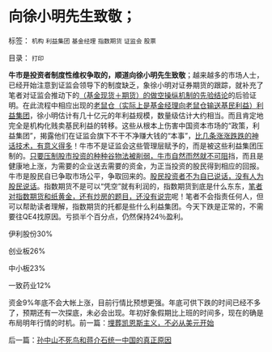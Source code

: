 # 向徐小明先生致敬；

标签： `机构` `利益集团` `基金经理` `指数期货` `证监会` `股票` 

目录： `打印`

**牛市是投资者制度性维权争取的，顺道向徐小明先生致敬**；越来越多的市场人士，已经开始注意到证监会领导下的制度缺乏，象徐小明对证券期货的跟踪，就补充了笔者对证监会推动下的[（基金现货＋期货）的做空操纵机制的先验结论](../../../2012/11/27/指数期货证伪了对散户的妖魔化之“散户市”.md)的后验证明。在此流程中相应出现的[老鼠仓（实际上是基金经理向老鼠仓输送基民利益）利益集团](../../../2012/12/11/基金年末砸盘是基金经理自利的理性行为.md)，徐小明估计有几十亿元的年利益规模，数量级估计大约相当。而且肯定地完全是机构化贱卖基民利益的转移。这些从根本上伤害中国资本市场的“政策，利益集团”，揭露他们在证监会旗下不干不净赚大钱的“本事”，[比几条涨涨跌跌的神话技术，有意义得多](../../../2012/1/7/“选择命运盒子的技术”和“打破命运盒子的科学”.md)！牛市不是证监会这些管理层赋予的，而是被这些利益集团压制的。[只要压制股市投资的种种谷物法被削弱，牛市自然而然就不可阻](../../../2011/7/25/牛市是散户监管管理层缔造的.md)挡，而且是健康地上涨，为需要的企业送去需要的资金，为正当投资的股民得到相应的回报。牛市是股民自已争取市场公平，争取回来的。[股民投资者不为自已说话，没有人为股民说话](../../../2012/1/10/股民自已不反对股市谷物法，无人会替股民反对.md)。指数期货不是可以“凭空”就有利润的，指数期货到底是什么东东，[笔者对指数期货和纸黄金，还有炒房的题目，还没有说完](../../../2012/11/1/纸黄金，纸石油，纸something都是（庞氏金字塔&nbsp;or&nbsp;约翰.劳）的骗局；.md)呢！笔者不会指责任何人，但可以帮助读者理解，指数期货的托都是些什么利益集团。今天下跌是正常的，不需要往QE4找原因。亏损半个百分点，仍然保持24％盈利。

伊利股份30%

创业板26%

中小板23%

一致药业12%

资金9%年底不会大帐上涨，目前行情比预想更强。年底可供下跌的时间已经不多了，预期还有一次探底，未必会出现。年初好象假期比上班的时间多，现在的确是布局明年行情的时机。前一篇：[埋葬凯恩斯主义，不必从美元开始](../../../2012/12/13/埋葬凯恩斯主义，不必从美元开始.md)

后一篇：[孙中山不死鸟和蒋介石统一中国的真正原因](../../../2012/12/14/孙中山不死鸟和蒋介石统一中国的真正原因.md)